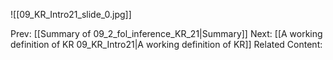 ﻿

![[09_KR_Intro21_slide_0.jpg]]


Prev: [[Summary of 09_2_fol_inference_KR_21|Summary]]
Next: [[A working definition of KR 09_KR_Intro21|A working definition of KR]]
Related Content: